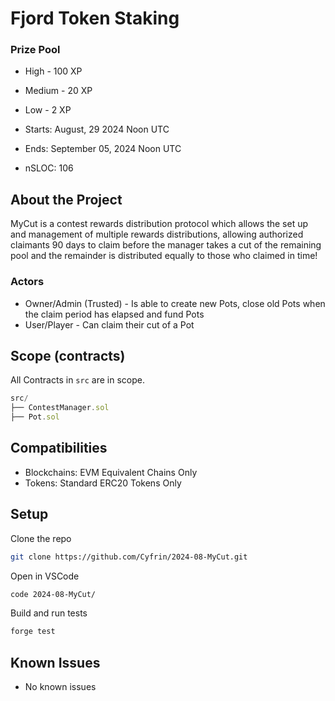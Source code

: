 # Fjord Token Staking

### Prize Pool

- High - 100 XP
- Medium - 20 XP
- Low - 2 XP

- Starts: August, 29 2024 Noon UTC

- Ends: September 05, 2024 Noon UTC

- nSLOC: 106

[//]: # (contest-details-open)

## About the Project

MyCut is a contest rewards distribution protocol which allows the set up and management of multiple rewards distributions, allowing authorized claimants 90 days to claim before the manager takes a cut of the remaining pool and the remainder is distributed equally to those who claimed in time!

### Actors

- Owner/Admin (Trusted) - Is able to create new Pots, close old Pots when the claim period has elapsed and fund Pots
- User/Player - Can claim their cut of a Pot

[//]: # (contest-details-close)

[//]: # (scope-open)

## Scope (contracts)

All Contracts in `src` are in scope.

```js
src/
├── ContestManager.sol
├── Pot.sol
```

## Compatibilities

- Blockchains: EVM Equivalent Chains Only
- Tokens: Standard ERC20 Tokens Only


[//]: # (scope-close)

[//]: # (getting-started-open)

## Setup

Clone the repo
```bash
git clone https://github.com/Cyfrin/2024-08-MyCut.git
```
Open in VSCode
```bash
code 2024-08-MyCut/
```

Build and run tests
```bash
forge test
```


[//]: # (getting-started-close)

[//]: # (known-issues-open)

## Known Issues

- No known issues

[//]: # (known-issues-close)